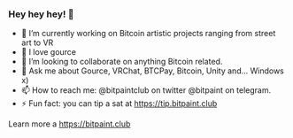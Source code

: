 ### Hey hey hey! 👋

- 🔭 I’m currently working on Bitcoin artistic projects ranging from street art to VR
- 🌱 I love gource
- 👯 I’m looking to collaborate on anything Bitcoin related.
- 💬 Ask me about Gource, VRChat, BTCPay, Bitcoin, Unity and... Windows x)
- 📫 How to reach me: @bitpaintclub on twitter @bitpaint on telegram.
- ⚡ Fun fact: you can tip a sat at https://tip.bitpaint.club

Learn more a https://bitpaint.club
